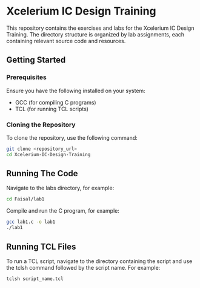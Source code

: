 # Xcelerium IC Design Training

This repository contains the exercises and labs for the Xcelerium IC Design Training. The directory structure is organized by lab assignments, each containing relevant source code and resources.

## Getting Started

### Prerequisites

Ensure you have the following installed on your system:
- GCC (for compiling C programs)
- TCL (for running TCL scripts)

### Cloning the Repository

To clone the repository, use the following command:

```bash
git clone <repository_url>
cd Xcelerium-IC-Design-Training
```

## Running The Code

Navigate to the labs directory, for example:
```bash
cd Faisal/lab1
```


Compile and run the C program, for example:

```bash
gcc lab1.c -o lab1
./lab1
```

## Running TCL Files

To run a TCL script, navigate to the directory containing the script and use the tclsh command followed by the script name. For example:

```bash
tclsh script_name.tcl
```



